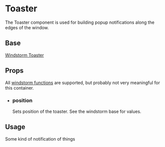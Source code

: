 # Toaster

The Toaster component is used for building popup notifications along the
edges of the window.

## Base
[Windstorm Toaster](https://axel669.github.io/lib.windstorm/#components-toaster)

## Props
All [windstorm functions](https://axel669.github.io/lib.windstorm/#css-shorthands)
are supported, but probably not very meaningful for this container.

- ### position
    Sets position of the toaster. See the windstorm base for values.

## Usage
<Toaster position="$tc">
    <Notification>
        <Icon name="info">
            Some kind of notification of things
        </Icon>
    </Notification>
</Toaster>
